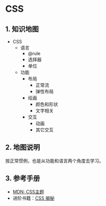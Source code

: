 # CSS

## 1. 知识地图
- CSS
  - 语言
    - @rule
    - 选择器
    - 单位
  - 功能
    - 布局
      - 正常流
      - 弹性布局
    - 绘画
      - 颜色和形状
      - 文字相关
    - 交互
      - 动画
      - 其它交互
  
## 2. 地图说明
按正常惯例，也是从功能和语言两个角度去学习。

## 3. 参考手册
- [MDN: CSS主题](https://developer.mozilla.org/zh-CN/docs/Web/CSS)
- 进阶书籍：[CSS 揭秘](https://book.douban.com/subject/30450258/)
  

